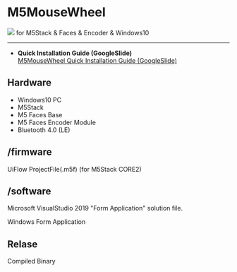 # M5MouseWheel

<img src="https://ltside.com/images/m5mci.png">
for M5Stack & Faces & Encoder & Windows10

<hr>

- **Quick Installation Guide (GoogleSlide)** <br>
<a href="https://docs.google.com/presentation/d/e/2PACX-1vT6SWcz1KLnEZBDmtYqbbwyzALN3QQR76dL_uekL1zzBH00yb19GNTGETNAm5PIM4AVfZfnmII9mSXc/pub?start=false&loop=false&delayms=3000" target="_blank">M5MouseWheel Quick Installation Guide (GoogleSlide)</a>

## Hardware

- Windows10 PC
- M5Stack
- M5 Faces Base
- M5 Faces Encoder Module
- Bluetooth 4.0 (LE)

## /firmware

UiFlow ProjectFile(.m5f) (for M5Stack CORE2)

## /software

Microsoft VisualStudio 2019 "Form Application" solution file.

Windows Form Application

## Relase

Compiled Binary
